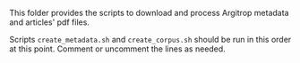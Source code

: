 This folder provides the scripts to download and process Argitrop metadata and articles' pdf files.

Scripts `create_metadata.sh` and `create_corpus.sh` should be run in this order at this point.
Comment or uncomment the lines as needed.
